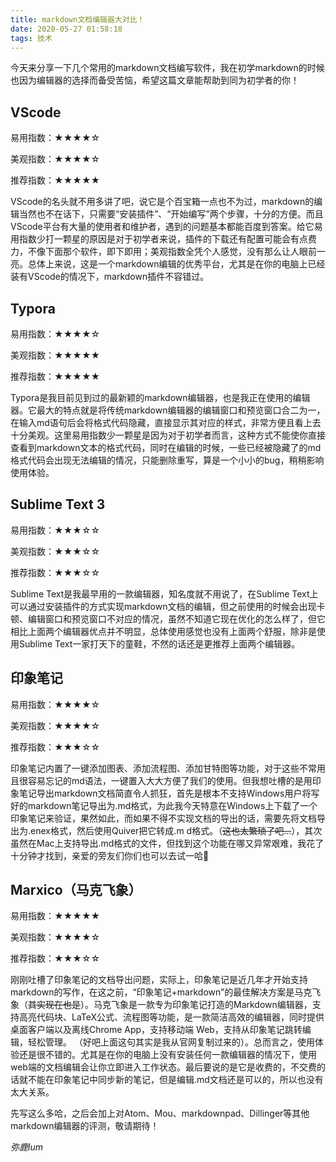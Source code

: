 ```yaml
---
title: markdown文档编辑器大对比！
date: 2020-05-27 01:58:18
tags: 技术
---
```

今天来分享一下几个常用的markdown文档编写软件，我在初学markdown的时候也因为编辑器的选择而备受苦恼，希望这篇文章能帮助到同为初学者的你！

## VScode

易用指数：★★★★☆

美观指数：★★★★☆

推荐指数：★★★★★

VScode的名头就不用多讲了吧，说它是个百宝箱一点也不为过，markdown的编辑当然也不在话下，只需要“安装插件”、“开始编写”两个步骤，十分的方便。而且VScode平台有大量的使用者和维护者，遇到的问题基本都能百度到答案。给它易用指数少打一颗星的原因是对于初学者来说，插件的下载还有配置可能会有点费力，不像下面那个软件，即下即用；美观指数全凭个人感觉，没有那么让人眼前一亮。总体上来说，这是一个markdown编辑的优秀平台，尤其是在你的电脑上已经装有VScode的情况下，markdown插件不容错过。

## Typora

易用指数：★★★★☆

美观指数：★★★★★

推荐指数：★★★★★

Typora是我目前见到过的最新颖的markdown编辑器，也是我正在使用的编辑器。它最大的特点就是将传统markdown编辑器的编辑窗口和预览窗口合二为一，在输入md语句后会将格式代码隐藏，直接显示其对应的样式，非常方便且看上去十分美观。这里易用指数少一颗星是因为对于初学者而言，这种方式不能使你直接查看到markdown文本的格式代码，同时在编辑的时候，一些已经被隐藏了的md格式代码会出现无法编辑的情况，只能删除重写，算是一个小小的bug，稍稍影响使用体验。

## Sublime Text 3

易用指数：★★★☆☆

美观指数：★★★☆☆

推荐指数：★★★☆☆

Sublime Text是我最早用的一款编辑器，知名度就不用说了，在Sublime Text上可以通过安装插件的方式实现markdown文档的编辑，但之前使用的时候会出现卡顿、编辑窗口和预览窗口不对应的情况，虽然不知道它现在优化的怎么样了，但它相比上面两个编辑器优点并不明显，总体使用感觉也没有上面两个舒服，除非是使用Sublime Text一家打天下的童鞋，不然的话还是更推荐上面两个编辑器。

## 印象笔记

易用指数：★★★★☆

美观指数：★★★★☆

推荐指数：★★★☆☆

印象笔记内置了一键添加图表、添加流程图、添加甘特图等功能，对于这些不常用且很容易忘记的md语法，一键置入大大方便了我们的使用。但我想吐槽的是用印象笔记导出markdown文档简直令人抓狂，首先是根本不支持Windows用户将写好的markdown笔记导出为.md格式，为此我今天特意在Windows上下载了一个印象笔记来验证，果然如此，而如果不得不实现文档的导出的话，需要先将文档导出为.enex格式，然后使用Quiver把它转成.m d格式。（~~这也太繁琐了吧...~~），其次虽然在Mac上支持导出.md格式的文件，但找到这个功能在哪又异常艰难，我花了十分钟才找到，亲爱的旁友们你们也可以去试一哈😤

## Marxico（马克飞象）

易用指数：★★★★★

美观指数：★★★★☆

推荐指数：★★★☆☆

刚刚吐槽了印象笔记的文档导出问题，实际上，印象笔记是近几年才开始支持markdown的写作，在这之前，“印象笔记+markdown”的最佳解决方案是马克飞象（~~其实现在也是~~）。马克飞象是一款专为印象笔记打造的Markdown编辑器，支持高亮代码块、LaTeX公式、流程图等功能，是一款简洁高效的编辑器，同时提供桌面客户端以及离线Chrome App，支持移动端 Web，支持从印象笔记跳转编辑，轻松管理。 （好吧上面这句其实是我从官网复制过来的）。总而言之，使用体验还是很不错的。尤其是在你的电脑上没有安装任何一款编辑器的情况下，使用web端的文档编辑会让你立即进入工作状态。最后要说的是它是收费的，不交费的话就不能在印象笔记中同步新的笔记，但是编辑.md文档还是可以的，所以也没有太大关系。



先写这么多哈，之后会加上对Atom、Mou、markdownpad、Dillinger等其他markdown编辑器的评测，敬请期待！



*弥鹿lum*